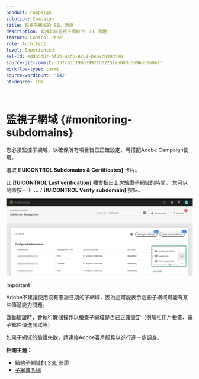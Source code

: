 ```yaml
---
product: campaign
solution: Campaign
title: 監視子網域的 SSL 憑證
description: 瞭解如何監視子網域的 SSL 憑證
feature: Control Panel
role: Architect
level: Experienced
exl-id: edd55d07-bf0b-44b0-8281-be69c698d5e8
source-git-commit: d37c83c19863992fb02251e50dddd6965b068e23
workflow-type: tm+mt
source-wordcount: '142'
ht-degree: 16%

---
```


# 監視子網域 {#monitoring-subdomains}

您必須監控子網域，以確保所有項目皆已正確設定，可搭配Adobe Campaign使用。

選取 **[!UICONTROL Subdomains & Certificates]** 卡片。

此 **[!UICONTROL Last verification]** 欄會指出上次驗證子網域的時間。 您可以隨時按一下 **...** / **[!UICONTROL Verify subdomain]** 按鈕。

![](assets/subdomain_verification.png)

>[!IMPORTANT]
>
>Adobe不建議使用沒有憑證日期的子網域，因為這可能表示這些子網域可能有某些傳遞能力問題。

啟動驗證時，會執行數個操作以檢查子網域是否已正確設定（例項租用戶檢查、電子郵件傳送測試等）

如果子網域的驗證失敗，請連絡Adobe客戶服務以進行進一步調查。

**相關主題：**

* [續約子網域的 SSL 憑證](../../subdomains-certificates/using/renewing-subdomain-certificate.md)
* [子網域名稱](../../subdomains-certificates/using/subdomains-branding.md)
